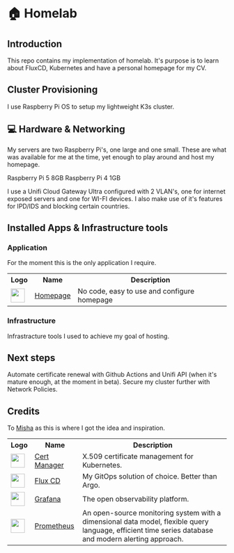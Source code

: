 # 🏠 Homelab

## Introduction

This repo contains my implementation of homelab. It's purpose is to learn about FluxCD, Kubernetes and have a personal homepage for my CV.

## Cluster Provisioning

I use Raspberry Pi OS to setup my lightweight K3s cluster.

## :computer: Hardware & Networking

My servers are two Raspberry Pi's, one large and one small. These are what was available for me at the time, yet enough to play around and host my homepage.

Raspberry Pi 5 8GB
Raspberry Pi 4 1GB

I use a Unifi Cloud Gateway Ultra configured with 2 VLAN's, one for internet exposed servers and one for WI-FI devices. I also make use of it's features for IPD/IDS and blocking certain countries.

## Installed Apps & Infrastructure tools

### Application

For the moment this is the only application I require.

<table>
    <tr>
        <th>Logo</th>
        <th>Name</th>
        <th>Description</th>
    </tr>
    <tr>
        <td><img width="32" src="https://raw.githubusercontent.com/gethomepage/homepage/dev/images/logo.svg"></td>
        <td><a href="https://gethomepage.dev/">Homepage</a></td>
        <td>No code, easy to use and configure homepage</td>
    </tr>
</table>

### Infrastructure

Infrastracture tools I used to achieve my goal of hosting.

<table>
    <tr>
        <th>Logo</th>
        <th>Name</th>
        <th>Description</th>
    </tr>
    <tr>
        <td><img width="32" src="https://cdn.jsdelivr.net/gh/walkxcode/dashboard-icons/svg/cert-manager.svg"></td>
        <td><a href="https://cert-manager.io/">Cert Manager</a></td>
        <td>X.509 certificate management for Kubernetes.</td>
    </tr>
    <tr>
        <td><img width="32" src="https://cdn.jsdelivr.net/gh/homarr-labs/dashboard-icons/svg/flux-cd.svg"></td>
        <td><a href="https://fluxcd.io/">Flux CD</a></td>
        <td>My GitOps solution of choice. Better than Argo.</td>
    </tr>
    <tr>
        <td><img width="32" src="https://cdn.jsdelivr.net/gh/walkxcode/dashboard-icons/svg/grafana.svg"></td>
        <td><a href="https://grafana.com/">Grafana</a></td>
        <td>The open observability platform.</td>
    </tr>
    <tr>
        <td><img width="32" src="https://cdn.jsdelivr.net/gh/walkxcode/dashboard-icons/svg/prometheus.svg"></td>
        <td><a href="https://prometheus.io/">Prometheus</a></td>
        <td>An open-source monitoring system with a dimensional data model, flexible query language, efficient time series database and modern alerting approach.</td>
    </tr>

## Next steps

Automate certificate renewal with Github Actions and Unifi API (when it's mature enough, at the moment in beta).
Secure my cluster further with Network Policies.


## Credits

To [Misha](https://github.com/mischavandenburg/homelab) as this is where I got the idea and inspiration.